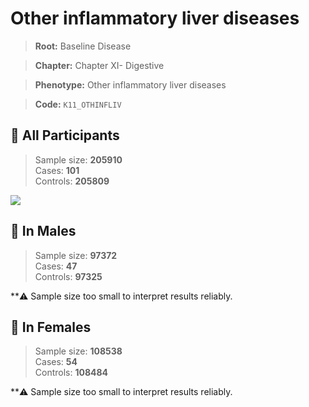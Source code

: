# Other inflammatory liver diseases

> **Root:** Baseline Disease  

> **Chapter:** Chapter XI- Digestive  

> **Phenotype:** Other inflammatory liver diseases  

> **Code:** `K11_OTHINFLIV`

## 🧪 All Participants  
> Sample size: **205910**  
> Cases: **101**  
> Controls: **205809**
<img src="/Disease/Figures/ALL/Baseline/K11_OTHINFLIV.png"/>
<CsvTable src="/Disease_Data/ALL/Baseline/LG_K11_OTHINFLIV.csv" label="🔍 View full results" />

## 👨 In Males  
> Sample size: **97372**  
> Cases: **47**  
> Controls: **97325**

**⚠️ Sample size too small to interpret results reliably.

## 👩 In Females  
> Sample size: **108538**  
> Cases: **54**  
> Controls: **108484**

**⚠️ Sample size too small to interpret results reliably.
